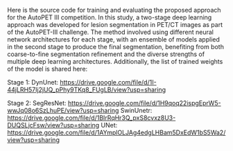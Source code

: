 Here is the source code for training and evaluating the proposed approach for the AutoPET III competition. In this study, a two-stage deep learning approach was developed for lesion segmentation in PET/CT images as part of the AutoPET-III challenge. The method involved using different neural network architectures for each stage, with an ensemble of models applied in the second stage to produce the final segmentation, benefiting from both coarse-to-fine segmentation refinement and the diverse strengths of multiple deep learning architectures. Additionally, the list of trained weights of the model is shared here:

Stage 1:
DynUnet: https://drive.google.com/file/d/1I-44jLRH57Ij2jUQ_pPhy9TKq8_FUgLB/view?usp=sharing 

Stage 2:
SegResNet: https://drive.google.com/file/d/1H9qoq22ispgEprW5-wwJq08o6SzLhuPE/view?usp=sharing
SwinUnetr: https://drive.google.com/file/d/1BIrRqHr3Q_pxS8cvxz8U3-DUQSLjcFsw/view?usp=sharing
UNet: https://drive.google.com/file/d/1AYmplOLJAg4edgLHBam5DxEdW1bS5Wa2/view?usp=sharing
